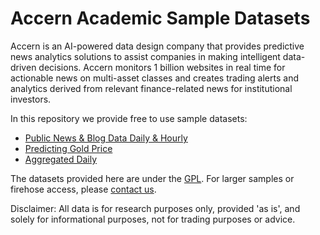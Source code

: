 # Accern Academic Sample Datasets

Accern is an AI-powered data design company that provides predictive news
analytics solutions to assist companies in making intelligent data-driven
decisions. Accern monitors 1 billion websites in real time for actionable
news on multi-asset classes and creates trading alerts and analytics derived
from relevant finance-related news for institutional investors.

In this repository we provide free to use sample datasets:

- [Public News & Blog Data Daily & Hourly](pnb-daily-hourly/)
- [Predicting Gold Price](gold/)
- [Aggregated Daily](aggregated-daily/)

The datasets provided here are under the [GPL](LICENSE).
For larger samples or firehose access,
please [contact us](http://www.accern.com/contact/).

Disclaimer: All data is for research purposes only, provided 'as is',
and solely for informational purposes, not for trading purposes or advice.
